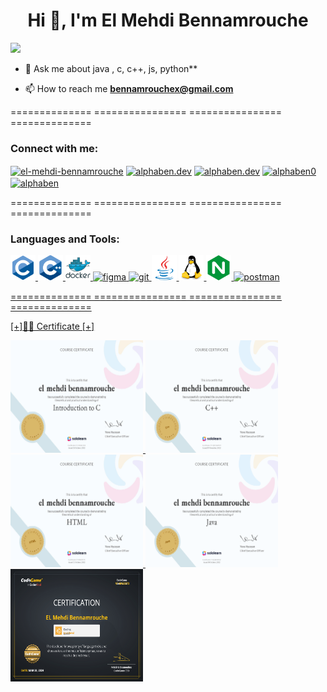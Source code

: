 <h1 align="center">Hi 👋, I'm El Mehdi Bennamrouche</h1>

![](https://komarev.com/ghpvc/?username=bennamrouche)

- 💬 Ask me about java , c, c++, js, python**


- 📫 How to reach me **bennamrouchex@gmail.com**
 
==============    ================      ================    ==============

<h3 align="left">Connect with me:</h3>
<p align="left">
<a href="https://linkedin.com/in/el-mehdi-bennamrouche" target="blank"><img align="center" src="https://raw.githubusercontent.com/rahuldkjain/github-profile-readme-generator/master/src/images/icons/Social/linked-in-alt.svg" alt="el-mehdi-bennamrouche" height="30" width="40" /></a>
<a href="https://fb.com/alphaben.dev" target="blank"><img align="center" src="https://raw.githubusercontent.com/rahuldkjain/github-profile-readme-generator/master/src/images/icons/Social/facebook.svg" alt="alphaben.dev" height="30" width="40" /></a>
<a href="https://instagram.com/alphaben.dev" target="blank"><img align="center" src="https://raw.githubusercontent.com/rahuldkjain/github-profile-readme-generator/master/src/images/icons/Social/instagram.svg" alt="alphaben.dev" height="30" width="40" /></a>
<a href="https://www.hackerrank.com/alphaben0" target="blank"><img align="center" src="https://raw.githubusercontent.com/rahuldkjain/github-profile-readme-generator/master/src/images/icons/Social/hackerrank.svg" alt="alphaben0" height="30" width="40" /></a>
<a href="https://www.leetcode.com/alphaben" target="blank"><img align="center" src="https://raw.githubusercontent.com/rahuldkjain/github-profile-readme-generator/master/src/images/icons/Social/leet-code.svg" alt="alphaben" height="30" width="40" /></a>
</p>

==============    ================      ================    ============== 

<h3 align="left">Languages and Tools:</h3>
<p align="left"> <a href="https://www.cprogramming.com/" target="_blank" rel="noreferrer"> <img src="https://raw.githubusercontent.com/devicons/devicon/master/icons/c/c-original.svg" alt="c" width="40" height="40"/> </a> <a href="https://www.w3schools.com/cpp/" target="_blank" rel="noreferrer"> <img src="https://raw.githubusercontent.com/devicons/devicon/master/icons/cplusplus/cplusplus-original.svg" alt="cplusplus" width="40" height="40"/> </a> <a href="https://www.docker.com/" target="_blank" rel="noreferrer"> <img src="https://raw.githubusercontent.com/devicons/devicon/master/icons/docker/docker-original-wordmark.svg" alt="docker" width="40" height="40"/> </a> <a href="https://www.figma.com/" target="_blank" rel="noreferrer"> <img src="https://www.vectorlogo.zone/logos/figma/figma-icon.svg" alt="figma" width="40" height="40"/> </a> <a href="https://git-scm.com/" target="_blank" rel="noreferrer"> <img src="https://www.vectorlogo.zone/logos/git-scm/git-scm-icon.svg" alt="git" width="40" height="40"/> </a> <a href="https://www.java.com" target="_blank" rel="noreferrer"> <img src="https://raw.githubusercontent.com/devicons/devicon/master/icons/java/java-original.svg" alt="java" width="40" height="40"/> </a> <a href="https://www.linux.org/" target="_blank" rel="noreferrer"> <img src="https://raw.githubusercontent.com/devicons/devicon/master/icons/linux/linux-original.svg" alt="linux" width="40" height="40"/> </a> <a href="https://www.nginx.com" target="_blank" rel="noreferrer"> <img src="https://raw.githubusercontent.com/devicons/devicon/master/icons/nginx/nginx-original.svg" alt="nginx" width="40" height="40"/> </a> <a href="https://postman.com" target="_blank" rel="noreferrer"> <img src="https://www.vectorlogo.zone/logos/getpostman/getpostman-icon.svg" alt="postman" width="40" height="40"/> 



==============    ================      ================    ============== 
                                                    

[+]🧑‍💻 Certificate [+]

                                                                                                                                                                                         
                                                                                                                                                                                        
<a href="https://github.com/bennamrouche/bennamrouche/raw/master/src/c.jpg" target="_blank">
    <img src="https://github.com/bennamrouche/bennamrouche/raw/master/src/c.jpg" alt="C" width="212" height="180">
</a>

<a href="https://github.com/bennamrouche/bennamrouche/raw/master/src/cpp.png" target="_blank">
    <img src="https://github.com/bennamrouche/bennamrouche/raw/master/src/cpp.png" alt="C++" width="212" height="180">
</a>

<a href="https://github.com/bennamrouche/bennamrouche/raw/master/src/html.jpeg" target="_blank">
    <img src="https://github.com/bennamrouche/bennamrouche/raw/master/src/html.jpeg" alt="HTML" width="212" height="180">
</a>

<a href="https://github.com/bennamrouche/bennamrouche/raw/master/src/java.png" target="_blank">
    <img src="https://github.com/bennamrouche/bennamrouche/raw/master/src/java.png" alt="Java" width="212" height="180">
</a>

<a href="https://github.com/bennamrouche/bennamrouche/raw/master/src/coding_game_speed.jpg" target="_blank">
    <img src="https://github.com/bennamrouche/bennamrouche/raw/master/src/coding_game_speed.jpg" alt="C++" width="212" height="180">
</a>







